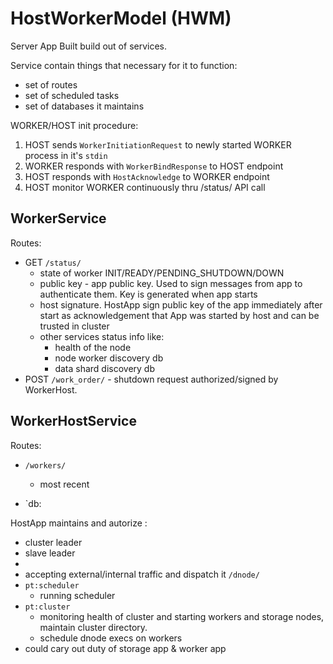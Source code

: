 # HostWorkerModel (HWM)

Server App Built build out of services.

Service contain things that necessary for it to function:

* set of routes
* set of scheduled tasks
* set of databases it maintains

WORKER/HOST init procedure:

   1. HOST sends `WorkerInitiationRequest` to newly started WORKER
      process in it's `stdin`
   2. WORKER responds with `WorkerBindResponse` to HOST endpoint
   3. HOST responds with `HostAcknowledge` to WORKER endpoint
   4. HOST monitor WORKER continuously thru /status/ API call

## WorkerService

Routes:
  * GET `/status/`
    * state of worker INIT/READY/PENDING_SHUTDOWN/DOWN
    * public key - app public key. Used to sign messages from app to authenticate them. Key is generated when app starts
    * host signature. HostApp sign public key of the app immediately after start as acknowledgement that App was started by host and can be trusted in cluster
    * other services status info like:
      * health of the node
      * node worker discovery db
      * data shard discovery db
  * POST `/work_order/` - shutdown request authorized/signed by WorkerHost.

## WorkerHostService
Routes:

  * `/workers/`
    * most recent

* `db:

HostApp maintains and autorize : 
  * cluster leader 
  * slave leader
  * 
* accepting external/internal traffic and dispatch it `/dnode/`
* `pt:scheduler`
  * running scheduler
* `pt:cluster`
  * monitoring health of cluster and starting workers and storage nodes, maintain cluster directory.
  * schedule dnode execs on workers
* could cary out duty of storage app & worker app

 